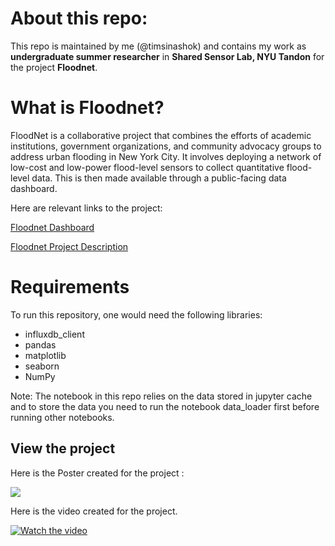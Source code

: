 # About this repo:

This repo is maintained by me (@timsinashok) and contains my work as **undergraduate summer researcher** in **Shared Sensor Lab, NYU Tandon** for the project **Floodnet**. 

# What is Floodnet?

FloodNet is a collaborative project that combines the efforts of academic institutions, government organizations, and community advocacy groups to address urban flooding in New York City. It involves deploying a network of low-cost and low-power flood-level sensors to collect quantitative flood-level data. This is then made available through a public-facing data dashboard. 

Here are relevant links to the project:

[Floodnet Dashboard](https://www.floodnet.nyc/) 


[Floodnet Project Description](https://climate.cityofnewyork.us/initiatives/floodnet/)

# Requirements
To run this repository, one would need the following libraries:
- influxdb_client
- pandas
- matplotlib
- seaborn
- NumPy

Note: The notebook in this repo relies on the data stored in jupyter cache and to store the data  you need to run the notebook data_loader first before running other notebooks.

## View the project

Here is the Poster created for the project :

![](http://url/to/img.png)


Here is the video created for the project.

[![Watch the video](https://i9.ytimg.com/vi/DMD-5mNnkGU/sddefault.jpg?v=64c860fc&sqp=CPD7yaYG&rs=AOn4CLBdYXCVrrQSsNHD8ku92gOmjcIIVw)](https://www.youtube.com/watch?v=DMD-5mNnkGU&ab_channel=AshokTimsina)


